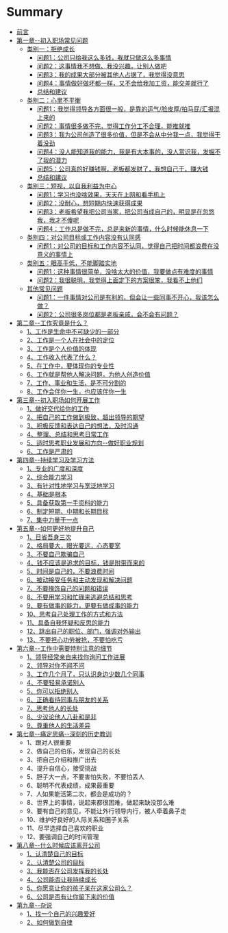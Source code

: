 # Summary

* [前言](README.md)
* [第一章--初入职场常见问题](chapter1.md)
  * [类别一：拒绝成长](chapter1/lei-bie-yi-ff1a-ju-jue-cheng-chang.md)
    * [问题1：公司只给我这么多钱，我就只做这么多事情](chapter1/lei-bie-yi-ff1a-ju-jue-cheng-chang/wen-ti-1-ff1a-gong-si-zhi-gei-wo-zhe-yao-duo-qian-ff0c-wo-jiu-zhi-zuo-zhe-yao-duo-shi-qing.md)
    * [问题2：这事情我不想做、我没兴趣，让别人做吧](chapter1/lei-bie-yi-ff1a-ju-jue-cheng-chang/wen-ti-2-ff1a-zhe-shi-qing-wo-bu-xiang-zuo-3001-wo-mei-xing-qu-ff0c-rang-bie-ren-zuo-ba.md)
    * [问题3：我的成果大部分被其他人占据了，我觉得没意思](chapter1/lei-bie-yi-ff1a-ju-jue-cheng-chang/wen-ti-3-ff1a-wo-de-cheng-guo-da-bu-fen-bei-qi-ta-ren-zhan-ju-le-ff0c-wo-jue-de-mei-yi-si.md)
    * [问题4：事情做好做坏都一样，又不会给我加工资，能交差就行了](chapter1/lei-bie-yi-ff1a-ju-jue-cheng-chang/wen-ti-4-ff1a-shi-qing-zuo-hao-zuo-huai-du-yi-yang-ff0c-you-bu-hui-gei-wo-jia-gong-zi-ff0c-neng-jiao-cha-jiu-xing-le.md)
    * [总结和建议](chapter1/lei-bie-yi-ff1a-ju-jue-cheng-chang/zong-jie-he-jian-yi.md)
  * [类别二：心里不平衡](chapter1/lei-bie-er-ff1a-xin-li-bu-ping-heng.md)
    * [问题1：我觉得领导各方面很一般，是靠的运气/脸皮厚/拍马屁/汇报混上来的](chapter1/lei-bie-yi-ff1a-ju-jue-cheng-chang/wen-ti-1-ff1a-wo-jue-de-ling-dao-ge-fang-mian-hen-yi-ban-ff0c-shi-kao-de-yun-6c14-lian-pi-539a-pai-ma-5c41-hui-bao-hun-shang-lai-de.md)
    * [问题2：事情很多做不完，觉得工作分工不合理，能推就推](chapter1/lei-bie-yi-ff1a-ju-jue-cheng-chang/wen-ti-2-ff1a-shi-qing-hen-duo-zuo-bu-wan-ff0c-jue-de-gong-zuo-fen-gong-bu-he-li-ff0c-neng-tui-jiu-tui.md)
    * [问题3：我为公司创造了很多价值，但是不会从中分我一点，我觉得干着没劲](chapter1/lei-bie-yi-ff1a-ju-jue-cheng-chang/wen-ti-3-ff1a-wo-wei-gong-si-chuang-zao-le-hen-duo-jia-zhi-ff0c-dan-shi-bu-hui-cong-zhong-fen-wo-yi-dian-ff0c-wo-jue-de-gan-zhao-mei-jing.md)
    * [问题4：没人能知道我的能力，我是有大本事的，没人赏识我，发掘不了我的潜力](chapter1/lei-bie-yi-ff1a-ju-jue-cheng-chang/wen-ti-4-ff1a-mei-ren-neng-zhi-dao-wo-de-neng-li-ff0c-wo-shi-you-da-ben-shi-de-ff0c-mei-ren-shang-shi-wo-ff0c-fa-jue-bu-le-wo-de-qian-li.md)
    * [问题5：公司真的好赚钱啊，老板都发财了，我想自己干，赚大钱](chapter1/lei-bie-yi-ff1a-ju-jue-cheng-chang/wen-ti-5-ff1a-gong-si-zhen-de-hao-zhuan-qian-a-ff0c-lao-ban-du-fa-cai-le-ff0c-wo-xiang-zi-ji-gan-ff0c-zhuan-da-qian.md)
    * [总结和建议](chapter1/lei-bie-yi-ff1a-ju-jue-cheng-chang/1.2.6-zong-jie-he-jian-yi.md)
  * [类别三：短视，以自我利益为中心](chapter1/lei-bie-san-ff1a-duan-shi-ff0c-yi-zi-wo-li-yi-wei-zhong-xin.md)
    * [问题1：学习也没啥效果，天天在上网和看手机上](chapter1/wen-ti-1-ff1a-xue-xi-ye-mei-sha-xiao-guo-ff0c-tian-tian-zai-shang-wang-he-kan-shou-ji-shang.md)
    * [问题2：没耐心，想短期内快速获得成果](chapter1/wen-ti-2-ff1a-mei-nai-xin-ff0c-xiang-duan-qi-nei-kuai-su-huo-de-cheng-guo.md)
    * [问题3：老板希望我把公司当家，把公司当成自己的，明显是在忽悠我，我才不傻呢](chapter1/wen-ti-3-ff1a-lao-ban-xi-wang-wo-ba-gong-si-dang-jia-ff0c-ba-gong-si-dang-cheng-zi-ji-de-ff0c-ming-xian-shi-zai-hu-you-wo-ff0c-wo-cai-bu-sha-ni.md)
    * [问题4：工作总是做不完，总是来新的事情，什么时候能休息一下](chapter1/wen-ti-4-ff1a-gong-zuo-zong-shi-zuo-bu-wan-ff0c-zong-shi-lai-xin-de-shi-qing-ff0c-shi-yao-shi-hou-neng-xiu-xi-yi-xia.md)
  * [类别四：对公司目标或工作内容没有认同感](chapter1/lei-bie-si-ff1a-dui-gong-si-mu-biao-huo-gong-zuo-nei-rong-mei-you-ren-tong-gan.md)
    * [问题1：对公司的目标和工作内容不认同，觉得自己把时间都浪费在没意义的事情上](chapter1/wen-ti-1-ff1a-dui-gong-si-de-mu-biao-he-gong-zuo-nei-rong-bu-ren-tong-ff0c-jue-de-zi-ji-ba-shi-jian-du-lang-fei-zai-mei-yi-yi-de-shi-qing-shang.md)
  * [类别五：眼高手低，不能脚踏实地](chapter1/lei-bie-wu-ff1a-yan-gao-shou-di-ff0c-bu-neng-jiao-ta-shi-di.md)
    * [问题1：这种事情很简单，没啥太大的价值，我要做点有难度的事情](chapter1/wen-ti-1-ff1a-zhe-zhong-shi-qing-hen-jian-dan-ff0c-mei-sha-tai-da-de-jia-zhi-ff0c-wo-yao-zuo-dian-you-nan-du-de-shi-qing.md)
    * [问题2：我很聪明，我觉得上面定下的方案很笨，我看不上他们](chapter1/wen-ti-2-ff1a-wo-hen-cong-ming-ff0c-wo-jue-de-shang-mian-ding-xia-de-fang-an-hen-ben-ff0c-wo-kan-bu-shang-ta-men.md)
  * [其他常见问题](chapter1/qi-ta-chang-jian-wen-ti.md)
    * [问题1：一件事情对公司是有利的，但会让一些同事不开心，我该怎么做？](chapter1/qi-ta-chang-jian-wen-ti/wen-ti-1-ff1a-yi-jian-shi-qing-dui-gong-si-shi-you-li-de-ff0c-dan-hui-rang-yi-xie-tong-shi-bu-kai-xin-ff0c-wo-gai-zen-yao-zuo-ff1f.md)
    * [问题2：公司很多岗位都是老板亲戚，会不会有问题？](chapter1/qi-ta-chang-jian-wen-ti/wen-ti-2-ff1a-gong-si-hen-duo-gang-wei-du-shi-lao-ban-qin-qi-ff0c-hui-bu-hui-you-wen-ti-ff1f.md)
* [第二章--工作究竟是什么？](di-er-7ae0-gong-zuo-jiu-jing-shi-shi-yao-ff1f.md)
  * [1、工作是生命中不可缺少的一部分](di-er-7ae0-gong-zuo-jiu-jing-shi-shi-yao-ff1f/13001-gong-zuo-shi-sheng-ming-zhong-bu-ke-que-shao-de-yi-bu-fen.md)
  * [2、工作是一个人在社会中的定位](di-er-7ae0-gong-zuo-jiu-jing-shi-shi-yao-ff1f/23001-gong-zuo-shi-yi-ge-ren-zai-she-hui-zhong-de-ding-wei.md)
  * [3、工作是个人价值的体现](di-er-7ae0-gong-zuo-jiu-jing-shi-shi-yao-ff1f/33001-gong-zuo-shi-ge-ren-jia-zhi-de-ti-xian.md)
  * [4、工作收入代表了什么？](di-er-7ae0-gong-zuo-jiu-jing-shi-shi-yao-ff1f/43001-gong-zuo-shou-ru-dai-biao-le-shi-yao-ff1f.md)
  * [5、在工作中，要体现你的专业性](di-er-7ae0-gong-zuo-jiu-jing-shi-shi-yao-ff1f/53001-zai-gong-zuo-zhong-ff0c-yao-ti-xian-ni-de-zhuan-ye-xing.md)
  * [6、工作就是帮他人解决问题，为他人创造价值](di-er-7ae0-gong-zuo-jiu-jing-shi-shi-yao-ff1f/63001-gong-zuo-jiu-shi-bang-ta-ren-jie-jue-wen-ti-ff0c-wei-ta-ren-chuang-zao-jia-zhi.md)
  * [7、工作、事业和生活，是不可分割的](di-er-7ae0-gong-zuo-jiu-jing-shi-shi-yao-ff1f/73001-gong-zuo-3001-shi-ye-he-sheng-huo-ff0c-shi-bu-ke-fen-ge-de.md)
  * [8、工作会伴你一生，也应该伴你一生](di-er-7ae0-gong-zuo-jiu-jing-shi-shi-yao-ff1f/83001-gong-zuo-hui-ban-ni-yi-sheng-ff0c-ye-ying-gai-ban-ni-yi-sheng.md)
* [第三章--初入职场如何开展工作](di-san-7ae0-chu-ru-zhi-chang-ru-he-kai-zhan-gong-zuo.md)
  * [1、做好交代给你的工作](13001-zuo-hao-jiao-dai-gei-ni-de-gong-zuo.md)
  * [2、把自己的工作做到极致，超出领导的期望](23001-ba-zi-ji-de-gong-zuo-zuo-dao-ji-zhi-ff0c-chao-chu-ling-dao-de-qi-wang.md)
  * [3、积极反馈和表达自己的想法，及时沟通](33001-ji-ji-fan-kui-he-biao-da-zi-ji-de-xiang-fa-ff0c-ji-shi-gou-tong.md)
  * [4、整理、总结和思考日常工作](43001-zheng-li-3001-zong-jie-he-si-kao-ri-chang-gong-zuo.md)
  * [5、适时思考职业发展和方向--做好职业规划](53001-shi-shi-si-kao-zhi-ye-fa-zhan-he-fang-5411-zuo-hao-zhi-ye-gui-hua.md)
  * [6、工作是严肃的](63001-gong-zuo-shi-yan-su-de.md)
* [第四章--持续学习及学习方法](di-si-7ae0-chi-xu-xue-xi-ji-xue-xi-fang-fa.md)
  * [1、专业的广度和深度](di-si-7ae0-chi-xu-xue-xi-ji-xue-xi-fang-fa/13001-zhuan-ye-de-guang-du-he-shen-du.md)
  * [2、综合能力学习](di-si-7ae0-chi-xu-xue-xi-ji-xue-xi-fang-fa/23001-zong-he-neng-li-xue-xi.md)
  * [3、有针对性地学习与宽泛地学习](di-si-7ae0-chi-xu-xue-xi-ji-xue-xi-fang-fa/33001-you-zhen-dui-xing-di-xue-xi-yu-kuan-fan-di-xue-xi.md)
  * [4、基础是根本](di-si-7ae0-chi-xu-xue-xi-ji-xue-xi-fang-fa/43001-ji-chu-shi-gen-ben.md)
  * [5、具备获取第一手资料的能力](di-si-7ae0-chi-xu-xue-xi-ji-xue-xi-fang-fa/53001-ju-bei-huo-qu-di-yi-shou-zi-liao-de-neng-li.md)
  * [6、制定短期、中期和长期目标](di-si-7ae0-chi-xu-xue-xi-ji-xue-xi-fang-fa/63001-zhi-ding-duan-qi-3001-zhong-qi-he-chang-qi-mu-biao.md)
  * [7、集中力量于一点](di-si-7ae0-chi-xu-xue-xi-ji-xue-xi-fang-fa/73001-ji-zhong-li-liang-yu-yi-dian.md)
* [第五章--如何更好地提升自己](di-wu-7ae0-ru-he-geng-hao-di-ti-sheng-zi-ji.md)
  * [1、日省吾身三次](13001-ri-sheng-wu-shen-san-ci.md)
  * [2、格局要大，眼光要远，心态要宽](23001-ge-ju-yao-da-ff0c-yan-guang-yao-yuan-ff0c-xin-tai-yao-kuan.md)
  * [3、不要自己欺骗自己](33001-bu-yao-zi-ji-qi-pian-zi-ji.md)
  * [4、钱不应该是追求的目标，钱是附带而来的](43001-qian-bu-ying-gai-shi-zhui-qiu-de-mu-biao-ff0c-qian-shi-fu-dai-er-lai-de.md)
  * [5、时间是自己的，不要浪费时间](53001-shi-jian-shi-zi-ji-de-ff0c-bu-yao-lang-fei-shi-jian.md)
  * [6、被动接受任务和主动发现和解决问题](63001-bei-dong-jie-shou-ren-wu-he-zhu-dong-fa-xian-he-jie-jue-wen-ti.md)
  * [7、不要掩饰自己的问题和错误](73001-bu-yao-yan-shi-zi-ji-de-wen-ti-he-cuo-wu.md)
  * [8、不要用学习和忙碌来逃避总结和思考](83001-bu-yao-yong-xue-xi-he-mang-lu-lai-tao-bi-zong-jie-he-si-kao.md)
  * [9、要有做事的能力，更要有做成事的能力](93001-yao-you-zuo-shi-de-neng-li-ff0c-geng-yao-you-zuo-cheng-shi-de-neng-li.md)
  * [10、思考自己处理工作的方式和方法](103001-si-kao-zi-ji-chu-li-gong-zuo-de-fang-shi-he-fang-fa.md)
  * [11、具备自我怀疑和反思的能力](113001-ju-bei-zi-wo-huai-yi-he-fan-si-de-neng-li.md)
  * [12、跳出自己的职位、部门，强调对外输出](123001-tiao-chu-zi-ji-de-zhi-wei-3001-bu-men-ff0c-qiang-diao-dui-wai-shu-chu.md)
  * [13、不要担心功劳被抢，不要怕吃亏](133001-bu-yao-dan-xin-gong-lao-bei-qiang-ff0c-bu-yao-pa-chi-yu.md)
* [第六章--工作中需要特别注意的细节](di-liu-7ae0-gong-zuo-zhong-xu-yao-te-bie-zhu-yi-de-xi-jie.md)
  * [1、领导经常亲自来找你询问工作进展](13001-ling-dao-jing-chang-qin-zi-lai-zhao-ni-xun-wen-gong-zuo-jin-zhan.md)
  * [2、领导对你不闻不问](23001-ling-dao-dui-ni-bu-wen-bu-wen.md)
  * [3、工作几个月了，只认识身边少数几个同事](33001-gong-zuo-ji-ge-yue-le-ff0c-zhi-ren-shi-shen-bian-shao-shu-ji-ge-tong-shi.md)
  * [4、不要轻易承诺别人](43001-bu-yao-qing-yi-cheng-nuo-bie-ren.md)
  * [5、你可以拒绝别人](53001-ni-ke-yi-ju-jue-bie-ren.md)
  * [6、正确看待同事与朋友的关系](63001-zheng-que-kan-dai-tong-shi-yu-peng-you-de-guan-xi.md)
  * [7、思考他人的长处](73001-si-kao-ta-ren-de-chang-chu.md)
  * [8、少议论他人八卦和是非](83001-shao-yi-lun-ta-ren-ba-gua-he-shi-fei.md)
  * [9、尊重他人的生活差异](93001-zun-zhong-ta-ren-de-sheng-huo-cha-yi.md)
* [第七章--痛定思痛--深刻的历史教训](di-qi-7ae0-tong-ding-si-75db-shen-ke-de-li-shi-jiao-xun.md)
  * 1、跟对人很重要
  * 2、做自己的伯乐，发现自己的长处
  * 3、把自己介绍和推广出去
  * 4、提升自信心，接受挑战
  * 5、胆子大一点，不要害怕失败，不要怕丢人
  * 6、聪明不代表成绩，成果最重要
  * 7、人如果能活第二次，都会是成功的？
  * 8、世界上的事情，说起来都很困难，做起来缺没那么难
  * 9、要有自己的意见，不能让外行领导内行，被人牵着鼻子走
  * 10、维护好良好的人际关系和圈子关系
  * 11、尽早选择自己喜欢的职业
  * 12、要强调自己的时间管理
* [第八章--什么时候应该离开公司](di-ba-7ae0-shi-yao-shi-hou-ying-gai-li-kai-gong-si.md)
  * [1、认清楚自己的目标](di-ba-7ae0-shi-yao-shi-hou-ying-gai-li-kai-gong-si/13001-ren-qing-chu-zi-ji-de-mu-biao.md)
  * [2、认清楚公司的目标](di-ba-7ae0-shi-yao-shi-hou-ying-gai-li-kai-gong-si/23001-ren-qing-chu-gong-si-de-mu-biao.md)
  * [3、我能否在公司发挥我的长处](di-ba-7ae0-shi-yao-shi-hou-ying-gai-li-kai-gong-si/33001-wo-neng-fou-zai-gong-si-fa-hui-wo-de-chang-chu.md)
  * [4、公司能否让我持续成长](di-ba-7ae0-shi-yao-shi-hou-ying-gai-li-kai-gong-si/43001-gong-si-neng-fou-rang-wo-chi-xu-cheng-chang.md)
  * [5、你愿意让你的孩子呆在这家公司么？](di-ba-7ae0-shi-yao-shi-hou-ying-gai-li-kai-gong-si/53001-ni-yuan-yi-rang-ni-de-hai-zi-dai-zai-zhe-jia-gong-si-yao-ff1f.md)
  * [6、公司是否有让你留下来的价值](di-ba-7ae0-shi-yao-shi-hou-ying-gai-li-kai-gong-si/63001-gong-si-shi-fou-you-rang-ni-liu-xia-lai-de-jia-zhi.md)
* [第九章--杂说](di-jiu-7ae0-qi-ta-za-xiang.md)
  * [1、找一个自己的兴趣爱好](13001-zhao-yi-ge-zi-ji-de-xing-qu-ai-hao.md)
  * [2、如何做到自律](23001-ru-he-zuo-dao-zi-lv.md)

